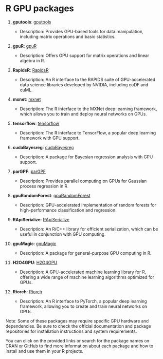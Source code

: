 # R GPU packages

1. **gputools**: [gputools](https://cran.r-project.org/package=gputools)
   - Description: Provides GPU-based tools for data manipulation, including matrix operations and basic statistics.

2. **gpuR**: [gpuR](https://cran.r-project.org/package=gpuR)
   - Description: Offers GPU support for matrix operations and linear algebra in R.

3. **RapidsR**: [RapidsR](https://github.com/RapidsAI/RapidsR)
   - Description: An R interface to the RAPIDS suite of GPU-accelerated data science libraries developed by NVIDIA, including cuDF and cuML.

4. **mxnet**: [mxnet](https://mxnet.apache.org/)
   - Description: The R interface to the MXNet deep learning framework, which allows you to train and deploy neural networks on GPUs.

5. **tensorflow**: [tensorflow](https://tensorflow.rstudio.com/)
   - Description: The R interface to TensorFlow, a popular deep learning framework with GPU support.

6. **cudaBayesreg**: [cudaBayesreg](https://cran.r-project.org/package=cudaBayesreg)
   - Description: A package for Bayesian regression analysis with GPU support.

7. **parGPF**: [parGPF](https://cran.r-project.org/package=parGPF)
   - Description: Provides parallel computing on GPUs for Gaussian process regression in R.

8. **gpuRandomForest**: [gpuRandomForest](https://cran.r-project.org/package=gpuRandomForest)
   - Description: GPU-accelerated implementation of random forests for high-performance classification and regression.

9. **RApiSerialize**: [RApiSerialize](https://cran.r-project.org/package=RApiSerialize)
   - Description: An R/C++ library for efficient serialization, which can be useful in conjunction with GPU computing.

10. **gpuMagic**: [gpuMagic](https://cran.r-project.org/package=gpuMagic)
    - Description: A package for general-purpose GPU computing in R.

11. **H2O4GPU**: [H2O4GPU](https://github.com/h2oai/h2o4gpu)
    - Description: A GPU-accelerated machine learning library for R, offering a wide range of machine learning algorithms optimized for GPUs.

12. **Rtorch**: [Rtorch](https://github.com/r-torch/Rtorch)
    - Description: An R interface to PyTorch, a popular deep learning framework, allowing you to create and train neural networks on GPUs.

Note: Some of these packages may require specific GPU hardware and dependencies. Be sure to check the official documentation and package repositories for installation instructions and system requirements.

You can click on the provided links or search for the package names on CRAN or GitHub to find more information about each package and how to install and use them in your R projects.
